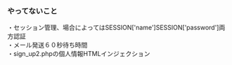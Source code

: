 ### やってないこと<br>
・セッション管理、場合によってはSESSION['name']SESSION['password']両方認証<br>
・メール発送６０秒待ち時間<br>
・sign_up2.phpの個人情報HTMLインジェクション<br>
